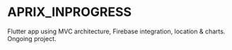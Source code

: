 # APRIX_INPROGRESS
Flutter app using MVC architecture, Firebase integration, location &amp; charts. Ongoing project.
